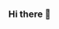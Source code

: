 ### Hi there 👋

<!--
**nicodrose/nicodrose** is a ✨ _special_ ✨ repository because its `README.md` (this file) appears on your GitHub profile.

Here are some ideas to get you started:

- 🔭 I’m currently working on monthly
- 🌱 I’m currently learning React
- 🤔 I’m looking for help with finding new mentors
- 💬 Ask me about my day
- 📫 How to reach me: ndesro@gmail.com
- 😄 Pronouns: He/Him
-->
